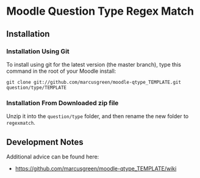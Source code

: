 # Moodle Question Type Regex Match



## Installation

### Installation Using Git 

To install using git for the latest version (the master branch), type this command in the
root of your Moodle install:

    git clone git://github.com/marcusgreen/moodle-qtype_TEMPLATE.git question/type/TEMPLATE

### Installation From Downloaded zip file
Unzip it into the `question/type` folder, and then rename the new folder to `regexmatch`.

## Development Notes
Additional advice can be found here:
- https://github.com/marcusgreen/moodle-qtype_TEMPLATE/wiki

